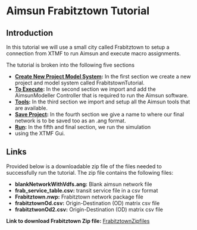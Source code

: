 # Aimsun Frabitztown Tutorial

## Introduction

In this tutorial we will use a small city called Frabitztown to setup 
a connection from XTMF to run Aimsun and execute macro assignments.


The tutorial is broken into the following five sections 
* **[Create New Project Model System](CreateNewProjectandModelSystem.md):** In the first section we create a 
new project and model system called FrabitstownTutorial.
* **[To Execute](ToExecute.md):** In the second section we import and add the 
AimsunModeller Controller that is required to run the Aimsun software. 
* **[Tools](Tools.md):** In the third section we import and setup all the Aimsun tools that are 
available. 
* **[Save Project](SaveProject.md):** In the fourth section we give a name to where our final
network is to be saved too as an .ang format.  
* **[Run](Run.md):** In the fifth and final section, we run the simulation 
* using the XTMF Gui. 

## Links

Provided below is a downloadable zip file of the files needed to successfully
run the tutorial.
The zip file contains the following files:
* **blankNetworkWithVdfs.ang:** Blank aimsun network file
* **frab_service_table.csv:** transit service file in a csv format
* **Frabitztown.nwp:** Frabitztown network package file
* **frabitztownOd.csv:** Origin-Destination (OD) matrix csv file
* **frabitztwonOd2.csv:** Origin-Destination (OD) matrix csv file



**Link to download Frabitztown Zip file:** [FrabitztownZipfiles](https://tmg.utoronto.ca/files/tutorials/FrabitztownAimsun.zip)




